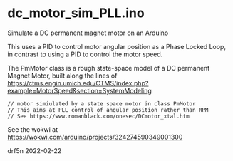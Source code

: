 # dc_motor_sim_PLL.ino
Simulate a DC permanent magnet motor on an Arduino

This uses a PID to control motor angular position as a Phase Locked Loop, in contrast to
using a PID to control the motor speed.

The PmMotor class is a rough state-space model of a DC permanent Magnet Motor, built along the lines of 
https://ctms.engin.umich.edu/CTMS/index.php?example=MotorSpeed&section=SystemModeling

    // motor simiulated by a state space motor in class PmMotor
    // This aims at PLL control of angular position rather than RPM
    // See https://www.romanblack.com/onesec/DCmotor_xtal.htm

See the wokwi at https://wokwi.com/arduino/projects/324274590349001300

drf5n 2022-02-22


